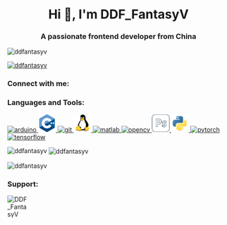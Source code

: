 <h1 align="center">Hi 👋, I'm DDF_FantasyV</h1>
<h3 align="center">A passionate frontend developer from China</h3>

<p align="left"> <img src="https://komarev.com/ghpvc/?username=ddfantasyv&label=Profile%20views&color=0e75b6&style=flat" alt="ddfantasyv" /> </p>

<p align="left"> <a href="https://github.com/ryo-ma/github-profile-trophy"><img src="https://github-profile-trophy.vercel.app/?username=ddfantasyv" alt="ddfantasyv" /></a> </p>

<h3 align="left">Connect with me:</h3>
<p align="left">
</p>

<h3 align="left">Languages and Tools:</h3>
<p align="left"> <a href="https://www.arduino.cc/" target="_blank" rel="noreferrer"> <img src="https://cdn.worldvectorlogo.com/logos/arduino-1.svg" alt="arduino" width="40" height="40"/> </a> <a href="https://www.w3schools.com/cpp/" target="_blank" rel="noreferrer"> <img src="https://raw.githubusercontent.com/devicons/devicon/master/icons/cplusplus/cplusplus-original.svg" alt="cplusplus" width="40" height="40"/> </a> <a href="https://git-scm.com/" target="_blank" rel="noreferrer"> <img src="https://www.vectorlogo.zone/logos/git-scm/git-scm-icon.svg" alt="git" width="40" height="40"/> </a> <a href="https://www.linux.org/" target="_blank" rel="noreferrer"> <img src="https://raw.githubusercontent.com/devicons/devicon/master/icons/linux/linux-original.svg" alt="linux" width="40" height="40"/> </a> <a href="https://www.mathworks.com/" target="_blank" rel="noreferrer"> <img src="https://upload.wikimedia.org/wikipedia/commons/2/21/Matlab_Logo.png" alt="matlab" width="40" height="40"/> </a> <a href="https://opencv.org/" target="_blank" rel="noreferrer"> <img src="https://www.vectorlogo.zone/logos/opencv/opencv-icon.svg" alt="opencv" width="40" height="40"/> </a> <a href="https://www.photoshop.com/en" target="_blank" rel="noreferrer"> <img src="https://raw.githubusercontent.com/devicons/devicon/master/icons/photoshop/photoshop-line.svg" alt="photoshop" width="40" height="40"/> </a> <a href="https://www.python.org" target="_blank" rel="noreferrer"> <img src="https://raw.githubusercontent.com/devicons/devicon/master/icons/python/python-original.svg" alt="python" width="40" height="40"/> </a> <a href="https://pytorch.org/" target="_blank" rel="noreferrer"> <img src="https://www.vectorlogo.zone/logos/pytorch/pytorch-icon.svg" alt="pytorch" width="40" height="40"/> </a> <a href="https://www.tensorflow.org" target="_blank" rel="noreferrer"> <img src="https://www.vectorlogo.zone/logos/tensorflow/tensorflow-icon.svg" alt="tensorflow" width="40" height="40"/> </a> </p>

<p><img align="left" src="https://github-readme-stats.vercel.app/api/top-langs?username=ddfantasyv&show_icons=true&locale=en&layout=compact" alt="ddfantasyv" /></p>

<p>&nbsp;<img align="center" src="https://github-readme-stats.vercel.app/api?username=ddfantasyv&show_icons=true&locale=en" alt="ddfantasyv" /></p>

<p><img align="center" src="https://github-readme-streak-stats.herokuapp.com/?user=ddfantasyv&" alt="ddfantasyv" /></p>

<h3 align="left">Support:</h3>
<p><a href="https://www.ifdian.net/a/DDF_FantasyV/plan"> <img align="left" src="https://static.afdiancdn.com/static/img/logo/logo.png" height="50" width="50" alt="DDF_FantasyV" /></a></p><br><br>
